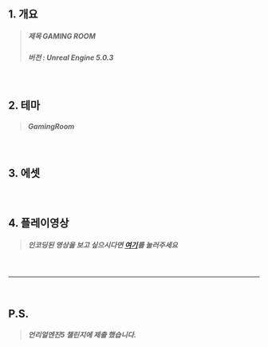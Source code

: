 ## 1. 개요 
  >##### 제목 GAMING ROOM
  >##### 버전 : Unreal Engine 5.0.3

<br/>

## 2. 테마
  >##### GamingRoom

<br/>

## 3. 에셋
  >##### 

<br/>

## 4. 플레이영상
  >##### 인코딩된 영상을 보고 싶으시다면 [여기][영상]를 눌러주세요 
    
<br/>

---

<br/>

## P.S. 
  >##### 언리얼엔진5 챌린지에 제출 했습니다. 

[영상]: https://www.youtube.com/watch?v=ntT7lZ8PTKo "유튜브로 이동됩니다"